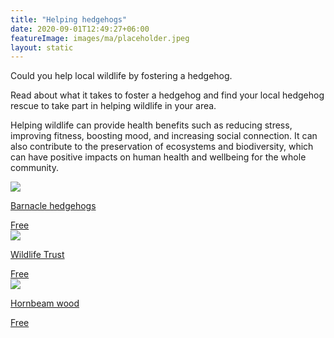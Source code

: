 ```yaml
---
title: "Helping hedgehogs"
date: 2020-09-01T12:49:27+06:00
featureImage: images/ma/placeholder.jpeg
layout: static
---
```


Could you help local wildlife by fostering a hedgehog.

Read about what it takes to foster a hedgehog and find your local hedgehog rescue to take part in helping wildlife in your area.

Helping wildlife can provide health benefits such as reducing stress, improving fitness, boosting mood, and increasing social connection. It can also contribute to the preservation of ecosystems and biodiversity, which can have positive impacts on human health and wellbeing for the whole community.

<a class="ma-link" href="https://www.barnaclehedgehogs.co.uk/fostering.html"><div class="ma-card ma-card-Community"><div class="ma-icon"><img src ="/images/icon-check.png"/></div><div class="ma-name"><p>Barnacle hedgehogs</p></div><div class="ma-paid-text"><span>Free</span></div></div></a><a class="ma-link" href="https://www.wildlifetrusts.org/what-do-if-you-find-wild-animal/help-hedgehog"><div class="ma-card ma-card-Community"><div class="ma-icon"><img src ="/images/icon-check.png"/></div><div class="ma-name"><p>Wildlife Trust</p></div><div class="ma-paid-text"><span>Free</span></div></div></a><a class="ma-link" href="https://www.hornbeamwood.org.uk/hedgehog-fosterer"><div class="ma-card ma-card-Community"><div class="ma-icon"><img src ="/images/icon-check.png"/></div><div class="ma-name"><p>Hornbeam wood</p></div><div class="ma-paid-text"><span>Free</span></div></div></a>  

<br/><br/>






